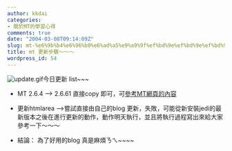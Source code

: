 ```yaml
---
author: kkdai
categories:
- 關於MT的學習心得
comments: true
date: "2004-03-08T09:14:09Z"
slug: mt-%e6%9b%b4%e6%96%b0%e6%ad%a5%e9%a9%9f%ef%bd%9e%ef%bd%9e%ef%bd%9e
title: mt 更新步驟～～～
wordpress_id: 54
---
```


![update.gif](http://www.evanlin.com/blog/archives/0308/update.gif)今日更新
list~~~



  
  * MT 2.6.4 --> 2.6.61 直接copy 即可，可[參考MT網頁的內容](http://www.movabletype.org/docs/mtupgrade.html)

  
  * 更新htmlarea -->嘗試直接由自己的blog
    更新，失敗，可能從新安裝jedi的最新版本之後在進行更新的動作，動作明天執行，並且將執行過程寫出來給大家參考一下～～～

  
  * 結論： 為了好用的blog 真是麻煩ㄋㄟ~~~~ 


